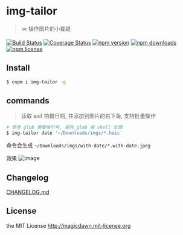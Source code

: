 # img-tailor

> ✂️ 操作图片的小裁缝

[![Build Status](https://img.shields.io/travis/magicdawn/img-tailor.svg?style=flat-square)](https://travis-ci.org/magicdawn/img-tailor)
[![Coverage Status](https://img.shields.io/codecov/c/github/magicdawn/img-tailor.svg?style=flat-square)](https://codecov.io/gh/magicdawn/img-tailor)
[![npm version](https://img.shields.io/npm/v/img-tailor.svg?style=flat-square)](https://www.npmjs.com/package/img-tailor)
[![npm downloads](https://img.shields.io/npm/dm/img-tailor.svg?style=flat-square)](https://www.npmjs.com/package/img-tailor)
[![npm license](https://img.shields.io/npm/l/img-tailor.svg?style=flat-square)](http://magicdawn.mit-license.org)

## Install

```sh
$ cnpm i img-tailor -g
```

## commands

> 读取 exif 拍摄日期, 并添加到图片的右下角, 支持批量操作

```sh
# 使用 glob 需要单引号, 避免 glob 被 shell 处理
$ img-tailor date '~/Downloads/imgs/*.heic'
```

命令会生成 `~/Downloads/imgs/with-date/*.with-date.jpeg`

效果
![image](https://user-images.githubusercontent.com/4067115/130257138-073c3bee-3824-41ed-bc30-c6dd86abce2b.png)

## Changelog

[CHANGELOG.md](CHANGELOG.md)

## License

the MIT License http://magicdawn.mit-license.org
